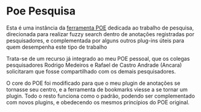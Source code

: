 # Poe Pesquisa

Esta é uma instância da [ferramenta POE](https://github.com/ranoya/poepalette) dedicada ao trabalho de pesquisa, direcionada para realizar fuzzy search dentro de anotações registradas por pesquisadores, e complementada por alguns outros plug-ins úteis para quem desempenha este tipo de trabalho

Trata-se de um recurso já integrado ao meu POE pessoal, que os colegas pesquisadores Rodrigo Medeiros e Rafael de Castro Andrade (Ancara) solicitaram que fosse compartilhado com os demais pesquisadores.

O core do POE foi modificado para que o meu plugin de anotações se tornasse seu centro, e a ferramenta de bookmarks viesse a se tornar um plugin. Todo o resto funciona como o padrão, podendo ser complementado com novos plugins, e obedecendo os mesmos princípios do POE original.
